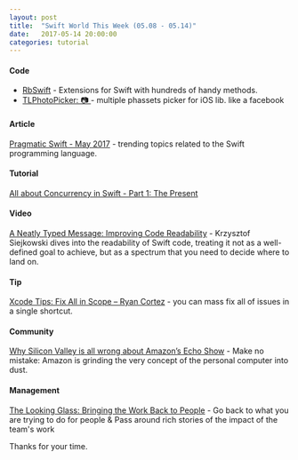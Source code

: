 ```yaml
---
layout: post
title:  "Swift World This Week (05.08 - 05.14)"
date:   2017-05-14 20:00:00
categories: tutorial
---
```


#### Code

* [RbSwift](https://github.com/Draveness/RbSwift) - Extensions for Swift with hundreds of handy methods.
* [TLPhotoPicker: 📷 ](https://github.com/tilltue/TLPhotoPicker) - multiple phassets picker for iOS lib. like a facebook

#### Article

[Pragmatic Swift - May 2017](http://pragmaticswift.com/issue/may-2017.html) - trending topics related to the Swift programming language.

#### Tutorial

[All about Concurrency in Swift - Part 1: The Present](https://www.uraimo.com/2017/05/07/all-about-concurrency-in-swift-1-the-present/)

#### Video

[A Neatly Typed Message: Improving Code Readability](https://news.realm.io/news/a-neatly-typed-message-improving-code-readability/)  - Krzysztof Siejkowski dives into the readability of Swift code, treating it not as a well-defined goal to achieve, but as a spectrum that you need to decide where to land on.

#### Tip

[Xcode Tips: Fix All in Scope – Ryan Cortez](https://medium.com/@ryancortez/xcode-tips-fix-all-in-scope-bd38cfbb5fd9) - you can mass fix all of issues in a single shortcut.

#### Community

[Why Silicon Valley is all wrong about Amazon’s Echo Show](https://medium.com/chris-messina/amazon-echo-show-354b93b448b5) - Make no mistake: Amazon is grinding the very concept of the personal computer into dust.

#### Management

[The Looking Glass: Bringing the Work Back to People](http://mailchi.mp/juliezhuo/the-looking-glass-bringing-the-work-back-to-people?e=4178f0b343) - Go back to what you are trying to do for people & Pass around rich stories of the impact of the team's work

Thanks for your time.
